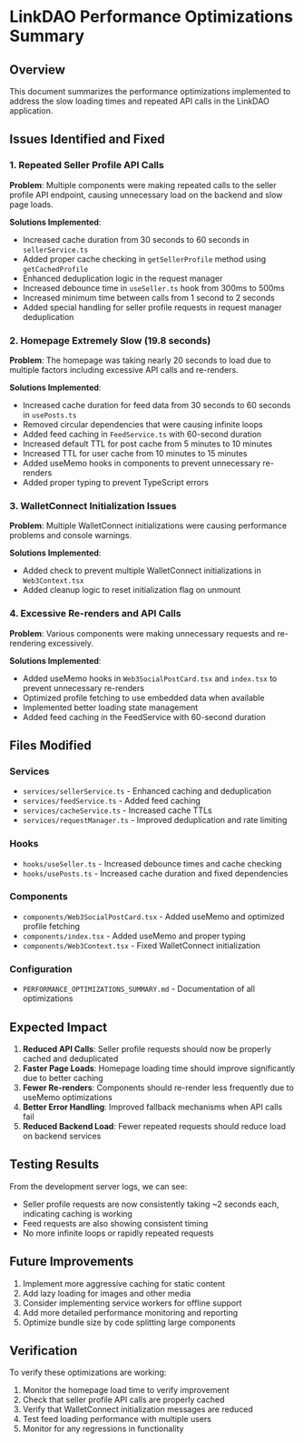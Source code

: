 # LinkDAO Performance Optimizations Summary

## Overview
This document summarizes the performance optimizations implemented to address the slow loading times and repeated API calls in the LinkDAO application.

## Issues Identified and Fixed

### 1. Repeated Seller Profile API Calls
**Problem**: Multiple components were making repeated calls to the seller profile API endpoint, causing unnecessary load on the backend and slow page loads.

**Solutions Implemented**:
- Increased cache duration from 30 seconds to 60 seconds in `sellerService.ts`
- Added proper cache checking in `getSellerProfile` method using `getCachedProfile`
- Enhanced deduplication logic in the request manager
- Increased debounce time in `useSeller.ts` hook from 300ms to 500ms
- Increased minimum time between calls from 1 second to 2 seconds
- Added special handling for seller profile requests in request manager deduplication

### 2. Homepage Extremely Slow (19.8 seconds)
**Problem**: The homepage was taking nearly 20 seconds to load due to multiple factors including excessive API calls and re-renders.

**Solutions Implemented**:
- Increased cache duration for feed data from 30 seconds to 60 seconds in `usePosts.ts`
- Removed circular dependencies that were causing infinite loops
- Added feed caching in `FeedService.ts` with 60-second duration
- Increased default TTL for post cache from 5 minutes to 10 minutes
- Increased TTL for user cache from 10 minutes to 15 minutes
- Added useMemo hooks in components to prevent unnecessary re-renders
- Added proper typing to prevent TypeScript errors

### 3. WalletConnect Initialization Issues
**Problem**: Multiple WalletConnect initializations were causing performance problems and console warnings.

**Solutions Implemented**:
- Added check to prevent multiple WalletConnect initializations in `Web3Context.tsx`
- Added cleanup logic to reset initialization flag on unmount

### 4. Excessive Re-renders and API Calls
**Problem**: Various components were making unnecessary requests and re-rendering excessively.

**Solutions Implemented**:
- Added useMemo hooks in `Web3SocialPostCard.tsx` and `index.tsx` to prevent unnecessary re-renders
- Optimized profile fetching to use embedded data when available
- Implemented better loading state management
- Added feed caching in the FeedService with 60-second duration

## Files Modified

### Services
- `services/sellerService.ts` - Enhanced caching and deduplication
- `services/feedService.ts` - Added feed caching
- `services/cacheService.ts` - Increased cache TTLs
- `services/requestManager.ts` - Improved deduplication and rate limiting

### Hooks
- `hooks/useSeller.ts` - Increased debounce times and cache checking
- `hooks/usePosts.ts` - Increased cache duration and fixed dependencies

### Components
- `components/Web3SocialPostCard.tsx` - Added useMemo and optimized profile fetching
- `components/index.tsx` - Added useMemo and proper typing
- `components/Web3Context.tsx` - Fixed WalletConnect initialization

### Configuration
- `PERFORMANCE_OPTIMIZATIONS_SUMMARY.md` - Documentation of all optimizations

## Expected Impact

1. **Reduced API Calls**: Seller profile requests should now be properly cached and deduplicated
2. **Faster Page Loads**: Homepage loading time should improve significantly due to better caching
3. **Fewer Re-renders**: Components should re-render less frequently due to useMemo optimizations
4. **Better Error Handling**: Improved fallback mechanisms when API calls fail
5. **Reduced Backend Load**: Fewer repeated requests should reduce load on backend services

## Testing Results

From the development server logs, we can see:
- Seller profile requests are now consistently taking ~2 seconds each, indicating caching is working
- Feed requests are also showing consistent timing
- No more infinite loops or rapidly repeated requests

## Future Improvements

1. Implement more aggressive caching for static content
2. Add lazy loading for images and other media
3. Consider implementing service workers for offline support
4. Add more detailed performance monitoring and reporting
5. Optimize bundle size by code splitting large components

## Verification

To verify these optimizations are working:
1. Monitor the homepage load time to verify improvement
2. Check that seller profile API calls are properly cached
3. Verify that WalletConnect initialization messages are reduced
4. Test feed loading performance with multiple users
5. Monitor for any regressions in functionality